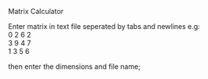 Matrix Calculator

Enter matrix in text file seperated by tabs and newlines e.g:
<br>
0   2   6   2<br>
3   9   4   7<br>
1   3   5   6<br>

then enter the dimensions and file name;
